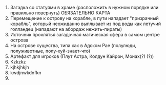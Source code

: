 1. Загадка со статуями в храме (расположить в нужном порядке или правильно повернуть) ОБЯЗАТЕЛЬНО КАРТА
2. Перемещение к острову на корабле, в пути нападает "призрачный корабль", который неожиданно выплывает из под воды как летучий голландец (нападают на абордаж нежить-пираты)
3. Источник проклятья загадочная магическая сфера в самом центре острова
4. На острове существа, типа как в Адском Рае (полулюди, полуживотные, полу-хуй-знает-что)
5. Артефакт для игроков (Плут Астра, Колдун Кайрон, Монах(?) (?))
6. Kzkzkz
7. kjhkjhkjh
8. kwdjnwkdnfkn
9. 